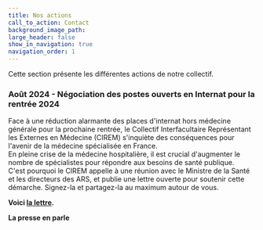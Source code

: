 ```yaml
---
title: Nos actions
call_to_action: Contact
background_image_path:
large_header: false
show_in_navigation: true
navigation_order: 1
---
```


Cette section présente les différentes actions de notre collectif.

### Août 2024 - Négociation des postes ouverts en Internat pour la rentrée 2024

Face à une réduction alarmante des places d'internat hors médecine générale pour la prochaine rentrée, le Collectif Interfacultaire Représentant les Externes en Médecine (CIREM) s'inquiète des conséquences pour l'avenir de la médecine spécialisée en France.   
En pleine crise de la médecine hospitalière, il est crucial d'augmenter le nombre de spécialistes pour répondre aux besoins de santé publique.   
C'est pourquoi le CIREM appelle à une réunion avec le Ministre de la Santé et les directeurs des ARS, et publie une lettre ouverte pour soutenir cette démarche. Signez-la et partagez-la au maximum autour de vous.

**Voici [la lettre](https://ciremwebsite.github.io/lettre_ouverte/).**

**La presse en parle**

<html lang="en">
<head>
    <meta charset="UTF-8">
    <meta name="viewport" content="width=device-width, initial-scale=1.0">
    <title>Accordéon Exemple</title>
    <style>
        .accordion {
            background-color: #eee;
            color: #444;
            cursor: pointer;
            padding: 18px;
            width: 100%;
            border: none;
            text-align: left;
            outline: none;
            font-size: 15px;
            transition: 0.4s;
        }

        .active, .accordion:hover {
            background-color: #ccc;
        }

        .accordion:after {
            content: '\002B'; /* Unicode character for "plus" sign (+) */
            color: #777;
            font-weight: bold;
            float: right;
            margin-left: 5px;
        }

        .active:after {
            content: "\2212"; /* Unicode character for "minus" sign (-) */
        }

        .panel {
            padding: 0 18px;
            background-color: white;
            max-height: 0;
            overflow: hidden;
            transition: max-height 0.2s ease-out;
        }
    </style>
</head>
<body>

<button class="accordion">Le Figaro</button>
<div class="panel">
  <a href="https://www.lefigaro.fr/actualite-france/hopital-public-la-fronde-des-futurs-internes-face-a-la-baisse-du-nombre-de-postes-ouverts-20240814?fbclid=IwY2xjawEtU4JleHRuA2FlbQIxMAABHTn-Z0vjcmYtDBEtNINwWc0yg4RioUWEA689uPSiHmUBLopMO5ivhUoAQA_aem_LlWZ6X4z3nHHZSJYk9eEpw">Hôpital public : la fronde des futurs internes face à la baisse du nombre de postes ouverts</a>
</div>

<button class="accordion">France Info</button>
<div class="panel">
    <p> 
        <a href="https://www.francetvinfo.fr/sante/hopital/1-500-internes-en-moins-cette-annee-ca-impliquera-forcement-une-nouvelle-charge-de-travail-previent-l-intersyndicale-nationale-des-internes_6728100.html">
          1 500 internes en moins cette année : "Ça impliquera forcément une nouvelle charge de travail", prévient l'Intersyndicale nationale des internes
        </a> 
    </p>
    <p> 
        <a href="https://www.francetvinfo.fr/sante/hopital/1-500-internes-en-moins-cette-annee-ca-impliquera-forcement-une-nouvelle-charge-de-travail-previent-l-intersyndicale-nationale-des-internes_6728100.html">
          La baisse du nombre de postes d'internes "aura un impact" sur l'hôpital public, insiste le syndicat Samu Urgences de France
        </a> 
    </p>
</div>

<button class="accordion">Ouest France</button>
<div class="panel">
    <p> 
        <a href="https://www.ouest-france.fr/sante/dans-les-hopitaux-le-nombre-dinternes-en-medecine-seffondre-904c78be-58b6-11ef-9a12-58a3dd767213">
          Dans les hôpitaux, le nombre d’internes en médecine s’effondre
        </a> 
    </p>
</div>

<button class="accordion">What's Up Doc</button>
<div class="panel">
    <p> 
        <a href="https://www.whatsupdoc-lemag.fr/article/trop-peu-dinternes-la-rentree-la-promo-crash-test-exige-louverture-de-postes">
          Trop peu d’internes à la rentrée : la « promo crash-test » exige l’ouverture de postes supplémentaires d’urgence
        </a> 
</div>

<button class="accordion">BFM TV</button>
<div class="panel">
    <p> 
        <a href="https://www.bfmtv.com/politique/philippe-juvin-depute-droite-republicaine-et-chef-du-service-des-urgences-notre-systeme-de-formation-des-medecins-n-est-pas-adapte-en-quantite_VN-202408170083.html?fbclid=IwY2xjawEtUXBleHRuA2FlbQIxMAABHTYU7oJsw4bSL_bDsJojiU_ntf5ZOg1oK5fRCfSbhhYR8yFdenIxR5LkIQ_aem_knv7EVPuP6VMKGFFcV3oIQ">
          Interview de Philippe Juvin, député et chef du service des urgences
        </a> 
    </p>
    <p> 
        <a href="https://www.bfmtv.com/replay-emissions/le-live-bfm/internes-postes-supprimes-soignants-furieux-17-08_VN-202408170154.html?fbclid=IwY2xjawEtUWtleHRuA2FlbQIxMAABHcf6v3HFybLanTsxCCxm17EBYObBNJJ009M_3gotg65NiTS5vjWacjzjrg_aem_kKYTmsaFO2YhXsjJ8SQwRw">
          Interview de Marine Loty, présidente du Syndicat des Internes des Hôpitaux de Paris (SIHP)
        </a> 
    </p>
</div>

<script>
    var acc = document.getElementsByClassName("accordion");
    var i;

    for (i = 0; i < acc.length; i++) {
        acc[i].addEventListener("click", function() {
            this.classList.toggle("active");
            var panel = this.nextElementSibling;
            if (panel.style.maxHeight) {
                panel.style.maxHeight = null;
            } else {
                panel.style.maxHeight = panel.scrollHeight + "px";
            } 
        });
    }
</script>

</body>
</html>

### Juin 2024 - Héritage du CIRE

Le CIREM est l'héritage du CIRE, collectif formé en mars 2024 afin de faire valoir les droits des étudiants en sixième année de médecine. Pendant son existence, le CIRE a mené plusieurs projets. Vous pouvez retrouver l'ensemble des documents liés aux actions du CIRE [ici](https://ciremwebsite.github.io/ressources/ressources/).
